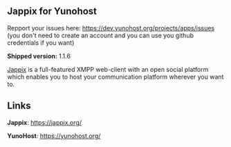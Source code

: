 Jappix for Yunohost
-------------------

Repport your issues here: https://dev.yunohost.org/projects/apps/issues (you don't need to create an account and you can use you github credentials if you want)

**Shipped version:** 1.1.6

[Jappix](https://jappix.org) is a full-featured XMPP web-client
with an open social platform which enables you to host your communication
platform wherever you want to.

## Links ##

**Jappix**: https://jappix.org/

**YunoHost**: https://yunohost.org/
